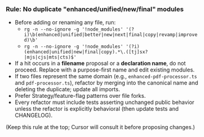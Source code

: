 ### Rule: No duplicate "enhanced/unified/new/final" modules

* Before adding or renaming any file, run:
  * `rg -n --no-ignore -g '!node_modules' '(?i)\b(enhanced|unified|better|new|next|final|copy|revamp|improved)\b'`
  * `rg -n --no-ignore -g '!node_modules' '(?i)(enhanced|unified|new|final|copy).*\.([tj]sx?|mjs|cjs|mts|cts)$'`
* If a hit occurs in a **filename** proposal or a **declaration name**, do not proceed. Replace with a purpose-first name and edit existing modules.
* If two files represent the same domain (e.g., `enhanced-pdf-processor.ts` and `pdf-processor.ts`), refactor by merging into the canonical name and deleting the duplicate; update all imports.
* Prefer Strategy/feature-flag patterns over file forks.
* Every refactor must include tests asserting unchanged public behavior unless the refactor is explicitly behavioral (then update tests and CHANGELOG).

(Keep this rule at the top; Cursor will consult it before proposing changes.)
